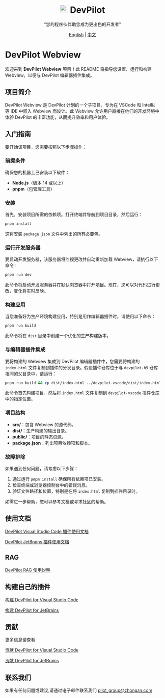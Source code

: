 <div align=center>

# <img src="./src/assets/devpilot.svg" width="26"> DevPilot

"您的程序伙伴助您成为更出色的开发者"

[English](README.md) | [中文](README_ZH.md)

</div>

# DevPilot Webview

欢迎来到 **DevPilot Webview** 项目！此 README 将指导您设置、运行和构建 Webview，以便与 DevPilot 编辑器插件集成。

## 项目简介

DevPilot Webview 是 DevPilot 计划的一个子项目，专为在 VSCode 和 IntelliJ 等 IDE 中嵌入 Webview 而设计。此 Webview 允许用户直接在他们的开发环境中体验 DevPilot 的丰富功能，从而提升效率和用户体验。

## 入门指南

要开始该项目，您需要按照以下步骤操作：

### 前提条件

确保您的机器上已安装以下软件：

- **Node.js**（版本 14 或以上）
- **pnpm**（包管理工具）

### 安装

首先，安装项目所需的依赖项。打开终端并导航到项目目录，然后运行：

```sh
pnpm install
```

这将安装 `package.json` 文件中列出的所有必要包。

### 运行开发服务器

要启动开发服务器，该服务器将监视更改并自动重新加载 Webview，请执行以下命令：

```sh
pnpm run dev
```

此命令将启动开发服务器并在默认浏览器中打开项目。现在，您可以对代码进行更改，变化将实时反映。

### 构建应用

当您准备好为生产环境构建应用，特别是用作编辑器插件时，请使用以下命令：

```sh
pnpm run build
```

此命令将在 `dist` 目录中创建一个优化的生产构建版本。

### 与编辑器插件集成

要将构建的 Webview 集成到 DevPilot 编辑器插件中，您需要将构建的 `index.html` 文件复制到插件的分发目录。假设插件仓库位于与 `devpilot-h5` 仓库相同的父目录中，请运行：

```sh
pnpm run build && cp dist/index.html ../devpilot-vscode/dist/index.html
```

此命令首先构建项目，然后将 `index.html` 文件复制到 `devpilot-vscode` 插件仓库中的指定位置。

### 项目结构

- **src/**：包含 Webview 的源代码。
- **dist/**：生产构建的输出目录。
- **public/**：项目的静态资源。
- **package.json**：列出项目依赖项和脚本。

### 故障排除

如果遇到任何问题，请考虑以下步骤：

1. 通过运行 `pnpm install` 确保所有依赖项已安装。
2. 检查终端或浏览器控制台中的错误消息。
3. 验证文件路径和位置，特别是在将 `index.html` 复制到插件目录时。

如需进一步帮助，您可以参考文档或寻求社区的帮助。

## 使用文档

[DevPilot Visual Studio Code 插件使用文档](https://github.com/openpilot-hub/documentation/blob/main/README_VSCode.md)

[DevPilot JetBrains 插件使用文档](https://github.com/openpilot-hub/documentation/blob/main/README_JetBrains.md)

## RAG

[DevPilot RAG 使用说明](https://github.com/openpilot-hub/documentation/blob/main/README_RAG.md)

## 构建自己的插件

[构建 DevPilot for Visual Studio Code](https://github.com/openpilot-hub/devpilot-vscode/blob/main/BUILD_PLUGIN_ZH.md)

[构建 DevPilot for JetBrains](https://github.com/openpilot-hub/devpilot-intellij/blob/main/BUILD_PLUGIN_ZH.md)

## 贡献

更多信息请查看

[贡献 DevPilot for Visual Studio Code](https://github.com/openpilot-hub/devpilot-vscode/blob/main/CONTRIBUTING_ZH.md)

[贡献 DevPilot for JetBrains](https://github.com/openpilot-hub/devpilot-intellij/blob/main/CONTRIBUTING_ZH.md)

## 联系我们

如果有任何问题或建议,请通过电子邮件联系我们 [pilot_group@zhongan.com](mailto:pilot_group@zhongan.com)
